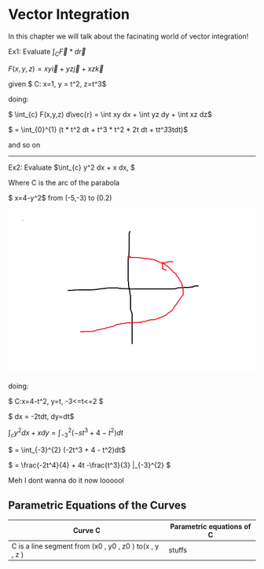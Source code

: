 # Vector Integration
In this chapter we will talk about the facinating world of vector integration! 




Ex1: Evaluate $\int_{C} \vec{F} * d\vec{r}$

$F(x,y,z) = xy \vec{i} + yz \vec{j} + xz \vec{k}$

given $ C: x=1, y = t^2, z=t^3$

doing: 

$ \int_{c} F(x,y,z) d\vec{r} = \int xy dx + \int yz dy + \int xz dz$

$ = \int_{0}^{1} (t * t^2 dt + t^3 * t^2 * 2t dt + t*t^3*3tdt)$

and so on

----

Ex2: Evaluate $\int_{c} y^2 dx + x dx, $

Where C is the arc of the parabola

$ x=4-y^2$ from (-5,-3) to (0.2)

![Visualizing](image.png)

doing:

$ C:x=4-t^2, y=t, -3<=t<=2 $

$ dx = -2tdt, dy=dt$

$\int_{c} y^2dx+xdy = \int_{-3}^{2}(-st^3+4-t^2)dt$

$ = \int_{-3}^{2} (-2t^3 + 4 - t^2)dt$

$ = \frac{-2t^4}{4} + 4t -\frac{t^3}{3} |_{-3}^{2} $

Meh I dont wanna do it now loooool


## Parametric Equations of the Curves

| Curve C | Parametric equations of C |
|-------|--------|
|C is a line segment from (x0 , y0 , z0 ) to(x , y , z )|stuffs|




